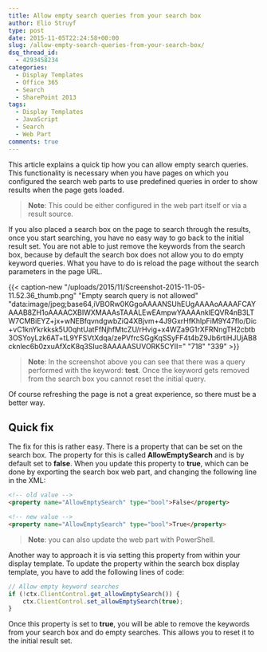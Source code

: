 ```yaml
---
title: Allow empty search queries from your search box
author: Elio Struyf
type: post
date: 2015-11-05T22:24:58+00:00
slug: /allow-empty-search-queries-from-your-search-box/
dsq_thread_id:
  - 4293458234
categories:
  - Display Templates
  - Office 365
  - Search
  - SharePoint 2013
tags:
  - Display Templates
  - JavaScript
  - Search
  - Web Part
comments: true
---
```


This article explains a quick tip how you can allow empty search queries. This functionality is necessary when you have pages on which you configured the search web parts to use predefined queries in order to show results when the page gets loaded.

> **Note**: This could be either configured in the web part itself or via a result source.

If you also placed a search box on the page to search through the results, once you start searching, you have no easy way to go back to the initial result set. You are not able to just remove the keywords from the search box, because by default the search box does not allow you to do empty keyword queries. What you have to do is reload the page without the search parameters in the page URL.

{{< caption-new "/uploads/2015/11/Screenshot-2015-11-05-11.52.36_thumb.png" "Empty search query is not allowed"  "data:image/jpeg;base64,iVBORw0KGgoAAAANSUhEUgAAAAoAAAAFCAYAAAB8ZH1oAAAACXBIWXMAAAsTAAALEwEAmpwYAAAAnklEQVR4nB3LTW7CMBiEYZ+jx+wNEBfqvndgwbZiQ4XBjvm+4J9GxrHfKhlpFiM9Y47flo/Dic+vC1knYkrkksk5U0qhtUatFfNjhfMtcZU/rHvig+x4WZa9G1rXFRNngTH2cbtb3OSYoyLzk6AT+tL9YFSVtXdqa/zePVfrcSGgKqSSyFF4t4bZ9Jb6rtiHJUjAB8cknlec6b0zxuAfXcK8q3SIuc8AAAAASUVORK5CYII=" "718" "339" >}}

> **Note**: In the screenshot above you can see that there was a query performed with the keyword: **test**. Once the keyword gets removed from the search box you cannot reset the initial query.

Of course refreshing the page is not a great experience, so there must be a better way.

## Quick fix

The fix for this is rather easy. There is a property that can be set on the search box. The property for this is called **AllowEmptySearch** and is by default set to **false**. When you update this property to **true**, which can be done by exporting the search box web part, and changing the following line in the XML:

```html
<!-- old value -->
<property name="AllowEmptySearch" type="bool">False</property>

<!-- new value -->
<property name="AllowEmptySearch" type="bool">True</property>
```

> **Note**: you can also update the web part with PowerShell.

Another way to approach it is via setting this property from within your display template. To update the property within the search box display template, you have to add the following lines of code:

```javascript
// Allow empty keyword searches
if (!ctx.ClientControl.get_allowEmptySearch()) {
    ctx.ClientControl.set_allowEmptySearch(true);
}
```

Once this property is set to **true**, you will be able to remove the keywords from your search box and do empty searches. This allows you to reset it to the initial result set.
